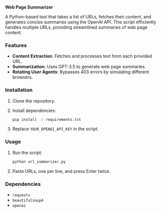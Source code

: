 **Web Page Summarizer**

A Python-based tool that takes a list of URLs, fetches their content, and generates concise summaries using the OpenAI API. This script efficiently handles multiple URLs, providing streamlined summaries of web page content.

### Features

*   **Content Extraction**: Fetches and processes text from each provided URL.
*   **Summarization**: Uses GPT-3.5 to generate web page summaries.
*   **Rotating User Agents**: Bypasses 403 errors by simulating different browsers.

### Installation

1.  Clone the repository.
2.  Install dependencies:
    
    ```bash
    pip install -r requirements.txt
    ```
    
3.  Replace `YOUR_OPENAI_API_KEY` in the script.

### Usage

1.  Run the script:
    
    ```bash
    python url_summarizer.py
    ```
    
2.  Paste URLs, one per line, and press Enter twice.

### Dependencies

*   `requests`
*   `beautifulsoup4`
*   `openai`
